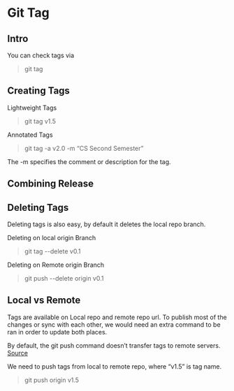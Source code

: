 # Git Tag

## Intro

You can check tags via

> git tag

## Creating Tags

Lightweight Tags

> git tag v1.5

Annotated Tags

> git tag -a v2.0 -m “CS Second Semester”

The -m specifies the comment or description for the tag.

## Combining Release

## Deleting Tags

Deleting tags is also easy, by default it deletes the local repo branch.

Deleting on local origin Branch

> git tag --delete v0.1

Deleting on Remote origin Branch

> git push --delete origin v0.1

## Local vs Remote

Tags are available on Local repo and remote repo url. To publish most of the changes or sync with each other, we would need an extra command to be ran in order to update both places.

By default, the git push command doesn’t transfer tags to remote servers. [Source](https://git-scm.com/book/en/v2/Git-Basics-Tagging)

We need to push tags from local to remote repo, where “v1.5” is tag name.

> git push origin v1.5

